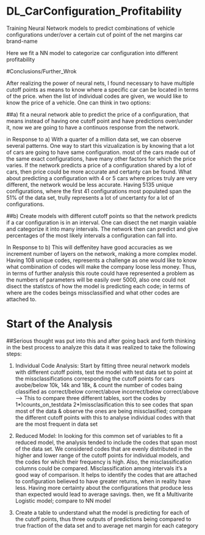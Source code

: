 # DL_CarConfiguration_Profitability
Training Neural Network models to predict combinations of vehicle configurations under/over a certain cut of point of the net margins car brand-name

Here we fit a NN model to categorize car configuration into different profitability

#Conclusions/Further_Wrok

After realizing the power of neural nets, I found necessary to have multiple cutoff points as means to know where a specific car can be located in terms of the price. when the list of individual codes are given, we would like to know the price of a vehicle. One can think in two options:

##a) fit a neural network able to predict the price of a configuration, that means instead of having one cutoff point and have predictions over/under it, now we are going to have a continuos response from the network. 

in Response to a) With a quarter of a million data set, we can observe several patterns. One way to start this vizualization is by knowing that a lot of cars are going to have same configuration. most of the cars made out of the same exact configurations, have many other factors for which the price varies. If the network predicts a price of a configuration shared by a lot of cars, then price could be more accurate and certanty can be found. What about predicting a configuration with 4 or 5 cars where prices truly are very different, the network would be less accurate. Having 5135 unique configurations, where the first 41 configurations most populated span the 51% of the data set, trully represents a lot of uncertanty for a lot of configurations. 

##b) Create models with different cutoff points so that the network predicts if a car configuration is in an interval. One can disect the net margin vaiable and categorize it into many intervals. The network then can predict and give percentages of the most likely intervals a configuration can fall into.

In Response to b) This will deffenitey have good accuracies as we increment number of layers on the network, making a more complex model. Having 108 unique codes, represents a challenge as one would like to know what combination of codes will make the company loose less money. Thus, in terms of further analysis this route could have represented a problem as the numbers of parameters will be easily over 5000, also one could not disect the statistcs of how the model is predicting each code; in terms of where are the codes beings missclassified and what other codes are attached to.

# Start of the Analysis

##Serious thought was put into this and after going back and forth thinking in the best process to analyze this data it was realized to take the following steps:

1) Individual Code Analysis: Start by fitting three neural network models with different cutoff points, test the model with test data set to point at the missclassifications corresponding the cutoff points for cars avobe/below 10k, 14k and 18k, & count the number of codes baing classified as correct/below correct/above incorrect/below correct/above --> This to compare three different tables, sort the codes by 1*)counts_on_testdata 2*)missclasification this to see codes that span most of the data & observe the ones are being missclasified; compare the different cutoff points with this to analyse individual codes with that are the most frequent in data set

2) Reduced Model: In looking for this common set of variables to fit a reduced model, the analysis tended to include the codes that span most of the data set. We considered codes that are evenly distributed in the higher and lower range of the cutoff points for individual models, and the codes for which their frequency is high. Also, the misclassification columns could be compared. Misclassification among intervals it’s a good way of comparison. It helps to identify the codes that are attached to configuration believed to have greater returns, when in reality have less. Having more certainty about the configurations that produce less than expected would lead to average savings. then, we fit a Multivarite Logistic model; compare to NN model 

3) Create a table to understand what the model is predicting for each of the cutoff points, thus three outputs of predictions being compared to true fraction of the data set and to average net margin for each category
